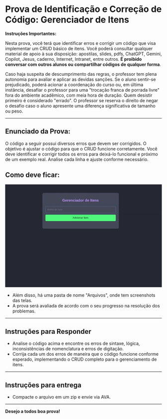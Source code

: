 # Prova de Identificação e Correção de Código: Gerenciador de Itens

**Instruções Importantes:**

Nesta prova, você terá que identificar erros e corrigir um código que visa implementar um CRUD básico de itens. Você poderá consultar qualquer material de apoio à sua disposição: apostilas, slides, pdfs, ChatGPT, Gemini, Copilot, Jesus, caderno, Internet, Intranet, entre outros. **É proibido conversar com outros alunos ou compartilhar códigos de qualquer forma**.

Caso haja suspeita de descumprimento das regras, o professor tem plena autonomia para avaliar e aplicar as devidas sanções. Se o aluno sentir-se prejudicado, poderá acionar a coordenação do curso ou, em última instância, desafiar o professor para uma "trocação franca de porrada livre" fora do ambiente acadêmico, com meia hora de duração. Quem desistir primeiro é considerado "errado". O professor se reserva o direito de negar o desafio caso o aluno apresente uma diferença significativa de tamanho ou peso.

---

## Enunciado da Prova:

O código a seguir possui diversos erros que devem ser corrigidos. O objetivo é ajustar o código para que o CRUD funcione corretamente. Você deve identificar e corrigir todos os erros para deixá-lo funcional e próximo de um exemplo real. Analise cada linha e ajuste conforme necessário.

## Como deve ficar: 
![Como deve Ficar](https://github.com/Desenvolvimento-WEB-I-2024-2-Ensi-Medio/Prova1/blob/main/Arquivos/Funcional.gif?raw=true)

- Além disso, há uma pasta de nome "Arquivos", onde tem screenshots das telas.
- A prova será avaliada de acordo com o seu progresso na resolução dos problemas.
---

## Instruções para Responder

- Analise o código acima e encontre os erros de sintaxe, lógica, inconsistências de nomenclatura e erros de digitação.
- Corrija cada um dos erros de maneira que o código funcione conforme esperado, implementando o CRUD completo para o gerenciamento de itens.
---

## Instruções para entrega
- Compacte o arquivo em um zip e envie via AVA.
---


**Desejo a todos boa prova!**
